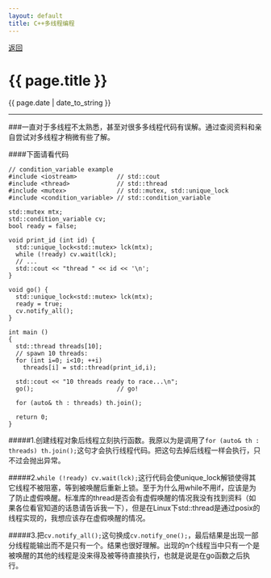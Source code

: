 ```yaml
---
layout: default
title: C++多线程编程
---
```

<a href="https://wangxiaozhi123.github.io">返回</a>
<h1>{{ page.title }}</h1>
<p>{{ page.date | date_to_string }}</p>
<hr>
###一直对于多线程不太熟悉，甚至对很多多线程代码有误解。通过查阅资料和亲自尝试对多线程才稍微有些了解。

####下面请看代码

    // condition_variable example
    #include <iostream>           // std::cout
    #include <thread>             // std::thread
    #include <mutex>              // std::mutex, std::unique_lock
    #include <condition_variable> // std::condition_variable
    
    std::mutex mtx;
    std::condition_variable cv;
    bool ready = false;
    
    void print_id (int id) {
      std::unique_lock<std::mutex> lck(mtx);
      while (!ready) cv.wait(lck);
      // ...
      std::cout << "thread " << id << '\n';
    }

    void go() {
      std::unique_lock<std::mutex> lck(mtx);
      ready = true;
      cv.notify_all();
    }

    int main ()
    {
      std::thread threads[10];
      // spawn 10 threads:
      for (int i=0; i<10; ++i)
        threads[i] = std::thread(print_id,i);

      std::cout << "10 threads ready to race...\n";
      go();                       // go!

      for (auto& th : threads) th.join();
    
      return 0;
    }

#####1.创建线程对象后线程立刻执行函数。我原以为是调用了`for (auto& th : threads) th.join();`这句才会执行线程代码。把这句去掉后线程一样会执行，只不过会抛出异常。

#####2.`while (!ready) cv.wait(lck);`这行代码会使unique_lock解锁使得其它线程不被阻塞，等到被唤醒后重新上锁。至于为什么用while不用if，应该是为了防止虚假唤醒。标准库的thread是否会有虚假唤醒的情况我没有找到资料（如果各位看官知道的话恳请告诉我一下），但是在Linux下std::thread是通过posix的线程实现的，我想应该存在虚假唤醒的情况。

#####3.把`cv.notify_all();`这句换成`cv.notify_one();`，最后结果是出现一部分线程能输出而不是只有一个。结果也很好理解。出现的n个线程当中只有一个是被唤醒的其他的线程是没来得及被等待直接执行，也就是说是在go函数之后执行。
